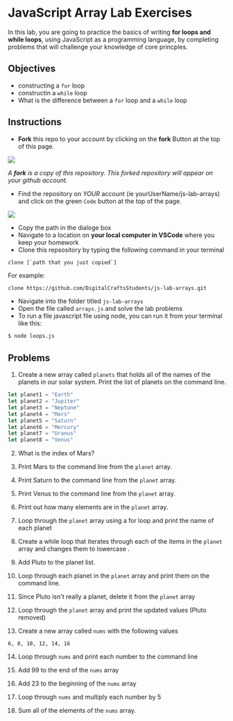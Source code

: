 # JavaScript Array Lab Exercises

In this lab, you are going to practice the basics of writing **for loops and while loops**, using JavaScript as a programming language, by completing problems that will challenge your knowledge of core princples. 

## Objectives 

- constructing a `for` loop
- constructin a `while` loop
- What is the difference between a `for` loop and a `while` loop


## Instructions 

- **Fork** this repo to your account by clicking on the **fork** Button at the top of this page. 

![](https://upload.wikimedia.org/wikipedia/commons/3/38/GitHub_Fork_Button.png)

*A **fork** is a copy of this repository. This forked repository will appear on your github account.*

- Find the repository on *YOUR* account (ie yourUserName/js-lab-arrays) and click on the green `Code` button at the top of the page.

![](./images/githubCodeButton.png)

- Copy the path in the dialoge box
- Navigate to a location on **your local computer in VSCode** where you keep your homework 
- Clone this repsository by typing the following command in your terminal

```
clone [`path that you just copied`]
```

For example: 

```bash 
clone https://github.com/DigitalCraftsStudents/js-lab-arrays.git
```

- Navigate into the folder titled `js-lab-arrays`
- Open the file called `arrays.js` and solve the lab problems 
- To run a file javascript file using node, you can run it from your terminal like this:

```bash
$ node loops.js
```


## Problems

1. Create a new array called `planets` that holds all of the names of the planets
in our solar system. Print the list of planets on the command line.

```js 
let planet1 = "Earth"
let planet2 = "Jupiter"
let planet3 = "Neptune"
let planet4 = "Mars"
let planet5 = "Saturn"
let planet6 = "Mercury"
let planet7 = "Uranus"
let planet8 = "Venus"

```

2. What is the index of Mars?

3. Print Mars to the command line from the `planet` array.

4. Print Saturn to the command line from the `planet` array.

5. Print Venus to the command line from the `planet` array.

6. Print out how many elements are in the `planet` array.

7. Loop through the `planet` array using a for loop and print the name of each planet

8. Create a while loop that iterates through each of the items in the `planet` array
and changes them to lowercase .

9. Add Pluto to the planet list.


10. Loop through each planet in the `planet` array and print them on the command line.

11. Since Pluto isn't really a planet, delete it from the `planet` array

12. Loop through the `planet` array and print the updated values (Pluto removed)

13. Create a new array called `nums` with the following values

```text
6, 8, 10, 12, 14, 16
```

14. Loop through `nums`  and print each number to the command line 

15. Add 99 to the end of the `nums` array

16. Add 23 to the beginning of the `nums` array 

17. Loop through `nums` and multiply each number by 5 

18. Sum all of the elements of the `nums` array.




